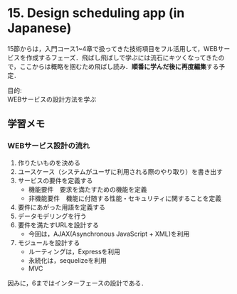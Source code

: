 # 15. Design scheduling app (in Japanese)

15節からは，入門コース1~4章で扱ってきた技術項目をフル活用して，WEBサービスを作成するフェーズ．飛ばし飛ばしで学ぶには流石にキツくなってきたので，ここからは概略を掴むため飛ばし読み．**順番に学んだ後に再度編集**する予定．

目的:<br>
WEBサービスの設計方法を学ぶ

## 学習メモ

### WEBサービス設計の流れ

1. 作りたいものを決める
2. ユースケース（システムがユーザに利用される際のやり取り）を書き出す
3. サービスの要件を定義する
    - 機能要件　要求を満たすための機能を定義
    - 非機能要件　機能に付随する性能・セキュリティに関することを定義
4. 要件にあがった用語を定義する
5. データモデリングを行う
6. 要件を満たすURLを設計する
    - 今回は，AJAX(Asynchronous JavaScript + XML)を利用
7. モジュールを設計する
    - ルーティングは，Expressを利用
    - 永続化は，sequelizeを利用
    - MVC

因みに，6まではインターフェースの設計である．